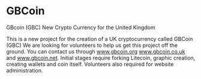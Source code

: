 GBCoin
======
GBcoin (GBC)
New Crypto Currency for the United Kingdom

This is a new project for the creation of a UK cryptocurrency called GBCoin (GBC) We are looking for volunteers to help 
us get this project off the ground. You can contact us through www.gbcoin.org www.gbcoin.co.uk and www.gbcoin.net. 
Initial stages require forking Litecoin, graphic creation, creating wallets and coin itself. Volunteers also required for 
website administration.
